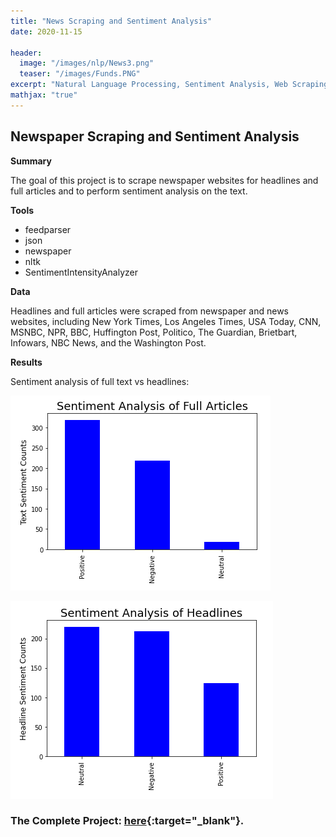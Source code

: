 ```yaml
---
title: "News Scraping and Sentiment Analysis"
date: 2020-11-15

header:
  image: "/images/nlp/News3.png"
  teaser: "/images/Funds.PNG"
excerpt: "Natural Language Processing, Sentiment Analysis, Web Scraping"
mathjax: "true"
---
```



## Newspaper Scraping and Sentiment Analysis

**Summary**

The goal of this project is to scrape newspaper websites for headlines and full articles and to perform sentiment analysis on the text.

**Tools**

* feedparser
* json
* newspaper
* nltk
* SentimentIntensityAnalyzer

**Data**

Headlines and full articles were scraped from newspaper and news websites, including New York Times, Los Angeles Times, USA Today, CNN, MSNBC, NPR, BBC, Huffington Post, Politico, The Guardian, Brietbart, Infowars, NBC News, and the Washington Post.

**Results**

Sentiment analysis of full text vs headlines:

![text](/images/nlp/Text.PNG)

![headlines](/images/nlp/Headline.PNG)

### The Complete Project: [here](https://github.com/MaryDonovanMartello/News-Scraping-and-Sentiment-Analysis){:target="_blank"}.

